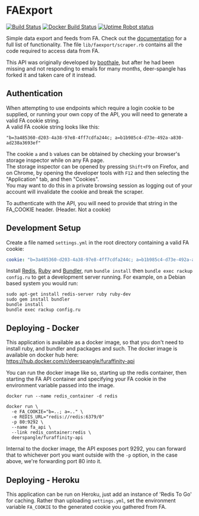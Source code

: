 # FAExport

[![Build Status](https://travis-ci.org/Deer-Spangle/faexport.svg?branch=master)](https://travis-ci.org/Deer-Spangle/faexport)
[![Docker Build Status](https://img.shields.io/docker/cloud/build/deerspangle/furaffinity-api)](https://hub.docker.com/r/deerspangle/furaffinity-api)
[![Uptime Robot status](https://img.shields.io/uptimerobot/status/m784269615-b492eb3eab4a670e1cd8ab89)](http://faexport.spangle.org.uk)

Simple data export and feeds from FA.
Check out the [documentation](http://faexport.spangle.org.uk/docs) for a full list of functionality.
The file `lib/faexport/scraper.rb` contains all the code required to access data from FA.

This API was originally developed by [boothale](https://github.com/boothale/), but after he had been missing and not 
responding to emails for many months, deer-spangle has forked it and taken care of it instead.

## Authentication

When attempting to use endpoints which require a login cookie to be supplied, or running your own copy of the API, you will need to generate a valid FA cookie string.  
A valid FA cookie string looks like this:
```
"b=3a485360-d203-4a38-97e8-4ff7cdfa244c; a=b1b985c4-d73e-492a-a830-ad238a3693ef"
```
The cookie `a` and `b` values can be obtained by checking your browser's storage inspector while on any FA page.  
The storage inspector can be opened by pressing `Shift+F9` on Firefox, and on Chrome, by opening the developer tools with `F12` and then selecting the "Application" tab, and then "Cookies".  
You may want to do this in a private browsing session as logging out of your account will invalidate
the cookie and break the scraper.

To authenticate with the API, you will need to provide that string in the FA_COOKIE header. (Header. Not a cookie)


## Development Setup

Create a file named `settings.yml` in the root directory containing a valid FA cookie:

```yaml
cookie: "b=3a485360-d203-4a38-97e8-4ff7cdfa244c; a=b1b985c4-d73e-492a-a830-ad238a3693ef"
```

Install [Redis](http://redis.io/), [Ruby](https://www.ruby-lang.org/) and [Bundler](http://bundler.io/),
run `bundle install` then `bundle exec rackup config.ru` to get a development server running.
For example, on a Debian based system you would run:

```text
sudo apt-get install redis-server ruby ruby-dev
sudo gem install bundler
bundle install
bundle exec rackup config.ru
```


## Deploying - Docker

This application is available as a docker image, so that you don't need to install ruby, and bundler and packages and such.
The docker image is available on docker hub here:
https://hub.docker.com/r/deerspangle/furaffinity-api

You can run the docker image like so, starting up the redis container, then starting the FA API container and specifying your FA cookie in the environment variable passed into the image.
```shell script
docker run --name redis_container -d redis 

docker run \
  -e FA_COOKIE="b=..; a=.." \
  -e REDIS_URL="redis://redis:6379/0"
  -p 80:9292 \
  --name fa_api \
  --link redis_container:redis \
  deerspangle/furaffinity-api
```
Internal to the docker image, the API exposes port 9292, you can forward that to whichever port you want outside with the `-p` option, in the case above, we're forwarding port 80 into it.


## Deploying - Heroku

This application can be run on Heroku, just add an instance of 'Redis To Go' for caching.
Rather than uploading `settings.yml`, set the environment variable `FA_COOKIE`
to the generated cookie you gathered from FA.
